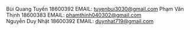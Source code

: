 Bùi Quang Tuyến 18600392 EMAIL: tuyenbui3030@gmail.com
Phạm Văn Thịnh 18600383 EMAIL: phamthinh040302@gmail.com  
Nguyễn Duy Nhật 18600392 EMAIL: duynhat719@gmail.com
